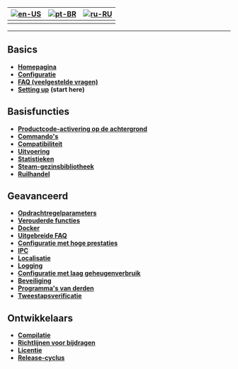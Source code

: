| [![en-US](https://raw.githubusercontent.com/hjnilsson/country-flags/master/png100px/us.png)](https://github.com/JustArchiNET/ArchiSteamFarm/wiki/Home) | [![pt-BR](https://raw.githubusercontent.com/hjnilsson/country-flags/master/png100px/br.png)](https://github.com/JustArchiNET/ArchiSteamFarm/wiki/Home-pt-BR) | [![ru-RU](https://raw.githubusercontent.com/hjnilsson/country-flags/master/png100px/ru.png)](https://github.com/JustArchiNET/ArchiSteamFarm/wiki/Home-ru-RU) |
| ------------------------------------------------------------------------------------------------------------------------------------------------------ | ------------------------------------------------------------------------------------------------------------------------------------------------------------ | ------------------------------------------------------------------------------------------------------------------------------------------------------------ |
|                                                                                                                                                        |                                                                                                                                                              |                                                                                                                                                              |

* * *

## Basics

* **[Homepagina](https://github.com/JustArchiNET/ArchiSteamFarm/wiki/Home)**
* **[Configuratie](https://github.com/JustArchiNET/ArchiSteamFarm/wiki/Configuration)**
* **[FAQ (veelgestelde vragen)](https://github.com/JustArchiNET/ArchiSteamFarm/wiki/FAQ)**
* **[Setting up](https://github.com/JustArchiNET/ArchiSteamFarm/wiki/Setting-up)** **(start here)**

## Basisfuncties

* **[Productcode-activering op de achtergrond](https://github.com/JustArchiNET/ArchiSteamFarm/wiki/Background-games-redeemer)**
* **[Commando's](https://github.com/JustArchiNET/ArchiSteamFarm/wiki/Commands)**
* **[Compatibiliteit](https://github.com/JustArchiNET/ArchiSteamFarm/wiki/Compatibility)**
* **[Uitvoering](https://github.com/JustArchiNET/ArchiSteamFarm/wiki/Performance)**
* **[Statistieken](https://github.com/JustArchiNET/ArchiSteamFarm/wiki/Statistics)**
* **[Steam-gezinsbibliotheek](https://github.com/JustArchiNET/ArchiSteamFarm/wiki/Steam-Family-Sharing)**
* **[Ruilhandel](https://github.com/JustArchiNET/ArchiSteamFarm/wiki/Trading)**

## Geavanceerd

* **[Opdrachtregelparameters](https://github.com/JustArchiNET/ArchiSteamFarm/wiki/Command-line-arguments)**
* **[Verouderde functies](https://github.com/JustArchiNET/ArchiSteamFarm/wiki/Deprecation)**
* **[Docker](https://github.com/JustArchiNET/ArchiSteamFarm/wiki/Docker)**
* **[Uitgebreide FAQ](https://github.com/JustArchiNET/ArchiSteamFarm/wiki/Extended-FAQ)**
* **[Configuratie met hoge prestaties](https://github.com/JustArchiNET/ArchiSteamFarm/wiki/High-performance-setup)**
* **[IPC](https://github.com/JustArchiNET/ArchiSteamFarm/wiki/IPC)**
* **[Localisatie](https://github.com/JustArchiNET/ArchiSteamFarm/wiki/Localization)**
* **[Logging](https://github.com/JustArchiNET/ArchiSteamFarm/wiki/Logging)**
* **[Configuratie met laag geheugenverbruik](https://github.com/JustArchiNET/ArchiSteamFarm/wiki/Low-memory-setup)**
* **[Beveiliging](https://github.com/JustArchiNET/ArchiSteamFarm/wiki/Security)**
* **[Programma's van derden](https://github.com/JustArchiNET/ArchiSteamFarm/wiki/Third-party-tools)**
* **[Tweestapsverificatie](https://github.com/JustArchiNET/ArchiSteamFarm/wiki/Two-factor-authentication)**

## Ontwikkelaars

* **[Compilatie](https://github.com/JustArchiNET/ArchiSteamFarm/wiki/Compilation)**
* **[Richtlijnen voor bijdragen](https://github.com/JustArchiNET/ArchiSteamFarm/blob/master/.github/CONTRIBUTING.md)**
* **[Licentie](https://github.com/JustArchiNET/ArchiSteamFarm/wiki/License)**
* **[Release-cyclus](https://github.com/JustArchiNET/ArchiSteamFarm/wiki/Release-cycle)**